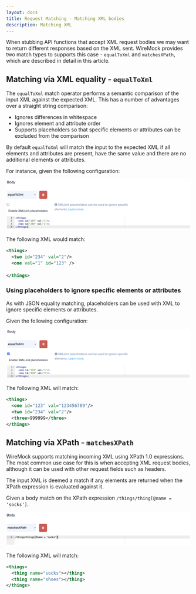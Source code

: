 ```yaml
---
layout: docs
title: Request Matching - Matching XML bodies
description: Matching XML
---
```


When stubbing API functions that accept XML request bodies we may want to
return different responses based on the XML sent. WireMock provides two match types
to supports this case - `equalToXml` and `matchesXPath`, which are described
in detail in this article.


## Matching via XML equality - `equalToXml`

The `equalToXml` match operator performs a semantic comparison of the input XML
against the expected XML. This has a number of advantages over a straight string
comparison:

* Ignores differences in whitespace
* Ignores element and attribute order
* Supports placeholders so that specific elements or attributes can be excluded from the comparison

By default `equalToXml` will match the input to the expected XML if all elements
and attributes are present, have the same value and there are no additional
elements or attributes.

For instance, given the following configuration:

<img src="/images/screenshots/equal-to-xml.png" title="Default equal to XML" />

The following XML would match:

```xml
<things>
  <two id="234" val="2"/>
  <one val="1" id="123" />

</things>
```


### Using placeholders to ignore specific elements or attributes

As with JSON equality matching, placeholders can be used with XML to ignore specific
elements or attributes.

Given the following configuration:

<img src="/images/screenshots/equal-to-xml-with-placeholders.png" title="Equal to XML with placeholders" />

The following XML will match:

```xml
<things>
  <one id="123" val="123456789"/>
  <two id="234" val="2"/>
  <three>999999</three>
</things>
```


## Matching via XPath - `matchesXPath`

WireMock supports matching incoming XML using XPath 1.0 expressions. The most common
use case for this is when accepting XML request bodies, although it can be used
with other request fields such as headers.

The input XML is deemed a match if any elements are returned when the XPath
expression is evaluated against it.

Given a body match on the XPath expression `/things/thing[@name = 'socks']`.

<img src="/images/screenshots/xpath-body-match.png" title="Matching on XPath" />

The following XML will match:

```xml
<things>
  <thing name="socks"></thing>
  <thing name="shoes"></thing>
</things>
```
